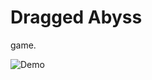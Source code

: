 # Dragged Abyss

game.

![Demo]([https://github.com/Thudles/Dragged-Abyss/main/gif/gameplay.gif](https://media0.giphy.com/media/v1.Y2lkPTc5MGI3NjExYWN0emh0b3N6MWd2NXdpaXA4d29kYng4djlpOTd5czZod2Q1NmJmaCZlcD12MV9pbnRlcm5hbF9naWZfYnlfaWQmY3Q9Zw/XbBx4vzKqzJFIlujx3/giphy.gif))
